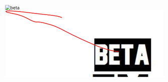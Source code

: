 
![beta](https://user-images.githubusercontent.com/66388277/159405057-cb76bc2f-275a-4474-b10f-95d0f98b73a6.png)
![My Image](essai.png)
